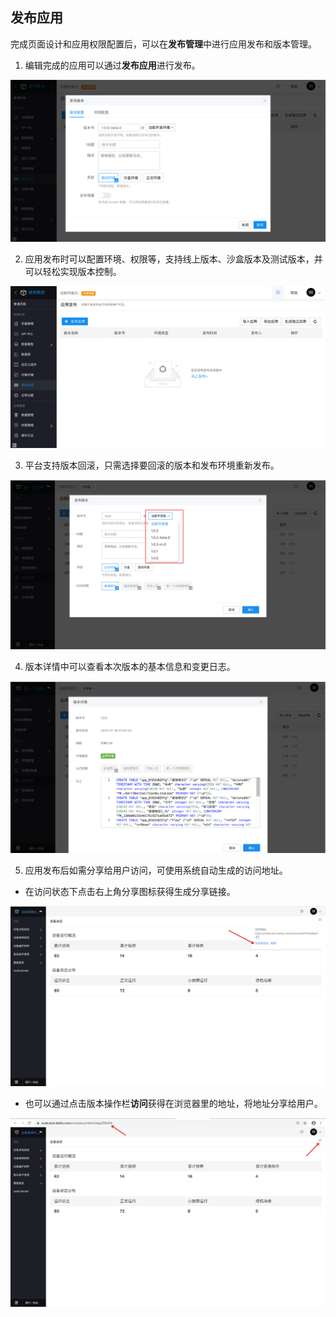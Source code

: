 ## 发布应用

完成页面设计和应用权限配置后，可以在**发布管理**中进行应用发布和版本管理。

1. 编辑完成的应用可以通过**发布应用**进行发布。

![image](../static/img/快速入门/发布应用/create-release.png)

2. 应用发布时可以配置环境、权限等，支持线上版本、沙盒版本及测试版本，并可以轻松实现版本控制。

![image](../static/img/快速入门/发布应用/release.png)

3. 平台支持版本回滚，只需选择要回滚的版本和发布环境重新发布。

![image](../static/img/快速入门/发布应用/74d563fe95f0935ae13f143d904b0c60.png)

4. 版本详情中可以查看本次版本的基本信息和变更日志。

![image](../static/img/快速入门/发布应用/64094bad7b40d184e27a1e7a249433a2.png)

5. 应用发布后如需分享给用户访问，可使用系统自动生成的访问地址。

- 在访问状态下点击右上角分享图标获得生成分享链接。

![image.png](../static/img/快速入门/发布应用/image_0cd40e4.png)

- 也可以通过点击版本操作栏**访问**获得在浏览器里的地址，将地址分享给用户。

![image.png](../static/img/快速入门/发布应用/image_3b19f2a.png)
